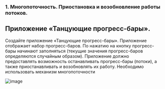 ### 1. Многопоточность. Приостановка и возобновление работы потоков.

## Приложение «Танцующие прогресс-бары».

Создайте приложение «Танцующие прогресс-бары». Приложение 
отображает набор прогресс-баров. По нажатию на кнопку прогресс-бары 
начинают заполняться (текущие значения прогресс-баров определяются 
случайным образом). 
Приложение должно предоставлять возможность останавливать 
прогресс-бары (потоки), а также приостанавливать и возобновлять их работу.
Необходимо использовать механизм многопоточности

![image](https://user-images.githubusercontent.com/65856963/220749738-6402b3f7-5bbb-4bbc-99b4-18ffda1d5d40.png)

